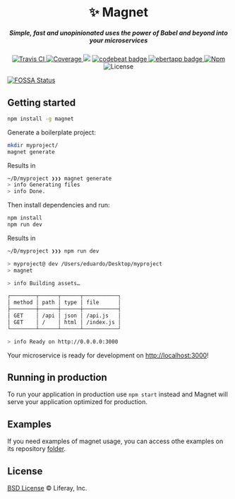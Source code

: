 <h1 align="center">✨ Magnet</h1>

<h5 align="center">Simple, fast and unopinionated uses the power of Babel and beyond into your microservices</h5>

<div align="center">
  <a href="http://travis-ci.com/wedeploy/magnet">
    <img src="https://travis-ci.com/wedeploy/magnet.svg?token=a51FNuiJPYZtHhup9q1V&branch=master" alt="Travis CI" />
  </a>

  <a href="https://codecov.io/gh/wedeploy/magnet">
    <img src="https://codecov.io/gh/wedeploy/magnet/branch/master/graph/badge.svg" alt="Coverage" />
  </a>
<a href="https://app.fossa.io/projects/git%2Bgithub.com%2Fwedeploy%2Fmagnet?ref=badge_shield" alt="FOSSA Status"><img src="https://app.fossa.io/api/projects/git%2Bgithub.com%2Fwedeploy%2Fmagnet.svg?type=shield"/></a>

  <a href="https://codebeat.co/projects/github-com-wedeploy-magnet">
    <img alt="codebeat badge" src="https://codebeat.co/badges/05e27c84-b714-4d51-aa74-287707fb8a15" />
  </a>

  <a href="https://ebertapp.io/github/wedeploy/magnet">
    <img alt="ebertapp badge" src="https://ebertapp.io/github/wedeploy/magnet.svg" />
  </a>

  <a href="https://www.npmjs.com/package/magnet">
    <img src="https://img.shields.io/npm/v/magnet.svg" alt="Npm" />
  </a>

  <img src="https://img.shields.io/npm/l/magnet.svg" alt="License">
</div>


[![FOSSA Status](https://app.fossa.io/api/projects/git%2Bgithub.com%2Fwedeploy%2Fmagnet.svg?type=large)](https://app.fossa.io/projects/git%2Bgithub.com%2Fwedeploy%2Fmagnet?ref=badge_large)

## Getting started

```sh
npm install -g magnet
```

Generate a boilerplate project:

```sh
mkdir myproject/
magnet generate
```

Results in

```sh
~/D/myproject ❯❯❯ magnet generate
> info Generating files
> info Done.
```

Then install dependencies and run:

```sh
npm install
npm run dev
```

Results in

```sh
~/D/myproject ❯❯❯ npm run dev

> myproject@ dev /Users/eduardo/Desktop/myproject
> magnet

> info Building assets…

┌────────┬──────┬──────┬───────────┐
│ method │ path │ type │ file      │
├────────┼──────┼──────┼───────────┤
│ GET    │ /api │ json │ /api.js   │
│ GET    │ /    │ html │ /index.js │
└────────┴──────┴──────┴───────────┘

> info Ready on http://0.0.0.0:3000
```

Your microservice is ready for development on [http://localhost:3000](http://localhost:3000)!

## Running in production

To run your application in production use `npm start` instead and Magnet will serve your application optimized for production.

## Examples

If you need examples of magnet usage, you can access othe examples on its repository [folder](https://github.com/wedeploy/magnet/tree/master/examples).

## License

[BSD License](https://github.com/wedeploy/magnet/blob/master/LICENSE.md) © Liferay, Inc.